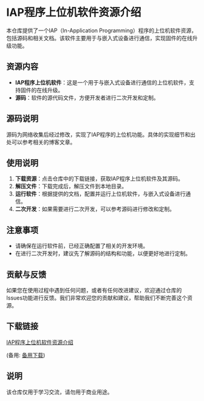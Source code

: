 # IAP程序上位机软件资源介绍

本仓库提供了一个IAP（In-Application Programming）程序的上位机软件资源，包括源码和相关文档。该软件主要用于与嵌入式设备进行通信，实现固件的在线升级功能。

## 资源内容

- **IAP程序上位机软件**：这是一个用于与嵌入式设备进行通信的上位机软件，支持固件的在线升级。
- **源码**：软件的源代码文件，方便开发者进行二次开发和定制。

## 源码说明

源码为网络收集后经过修改，实现了IAP程序的上位机功能。具体的实现细节和出处可以参考相关的博客文章。

## 使用说明

1. **下载资源**：点击仓库中的下载链接，获取IAP程序上位机软件及其源码。
2. **解压文件**：下载完成后，解压文件到本地目录。
3. **运行软件**：根据提供的文档，配置并运行上位机软件，与嵌入式设备进行通信。
4. **二次开发**：如果需要进行二次开发，可以参考源码进行修改和定制。

## 注意事项

- 请确保在运行软件前，已经正确配置了相关的开发环境。
- 在进行二次开发时，建议先了解源码的结构和功能，以便更好地进行定制。

## 贡献与反馈

如果您在使用过程中遇到任何问题，或者有任何改进建议，欢迎通过仓库的Issues功能进行反馈。我们非常欢迎您的贡献和建议，帮助我们不断完善这个资源。

## 下载链接
[IAP程序上位机软件资源介绍](https://pan.quark.cn/s/e0387549b968) 

(备用: [备用下载](https://pan.baidu.com/s/19_yEO0rz0cXYj_3bm2yA2w?pwd=1234))

## 说明

该仓库仅用于学习交流，请勿用于商业用途。
